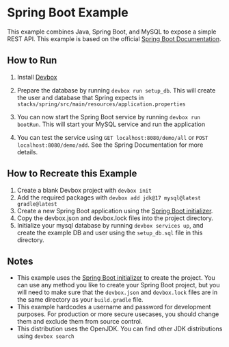 # Spring Boot Example

This example combines Java, Spring Boot, and MySQL to expose a simple REST API. This example is based on the official [Spring Boot Documentation](https://spring.io/guides/gs/accessing-data-mysql/).

## How to Run

1. Install [Devbox](https://synopkg.github.io/devbox/docs/installing_devbox/)

1. Prepare the database by running `devbox run setup_db`. This will create the user and database that Spring expects in `stacks/spring/src/main/resources/application.properties`
1. You can now start the Spring Boot service by running `devbox run bootRun`. This will start your MySQL service and run the application
1. You can test the service using `GET localhost:8080/demo/all` or `POST localhost:8080/demo/add`. See the Spring Documentation for more details.

## How to Recreate this Example

1. Create a blank Devbox project with `devbox init`
2. Add the required packages with `devbox add jdk@17 mysql@latest gradle@latest`
3. Create a new Spring Boot application using the [Spring Boot initializer](https://start.spring.io/).
4. Copy the devbox.json and devbox.lock files into the project directory.
5. Initialize your mysql database by running `devbox services up`, and create the example DB and user using the `setup_db.sql` file in this directory.

## Notes

- This example uses the [Spring Boot initializer](https://start.spring.io/) to create the project. You can use any method you like to create your Spring Boot project, but you will need to make sure that the `devbox.json` and `devbox.lock` files are in the same directory as your `build.gradle` file.
- This example hardcodes a username and password for development purposes. For production or more secure usecases, you should change them and exclude them from source control.
- This distribution uses the OpenJDK. You can find other JDK distributions using `devbox search`
